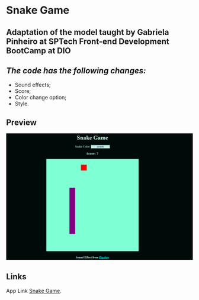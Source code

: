 # Snake Game

## Adaptation of the model taught by Gabriela Pinheiro at SPTech Front-end Development BootCamp at DIO

## *The code has the following changes:*

* Sound effects;
* Score;
* Color change option;
* Style.

## Preview

![Preview](/assets/preview.png "This is a sample image.")

## Links

App Link [Snake Game](https://analiapcamargo.github.io/snake-game/).
